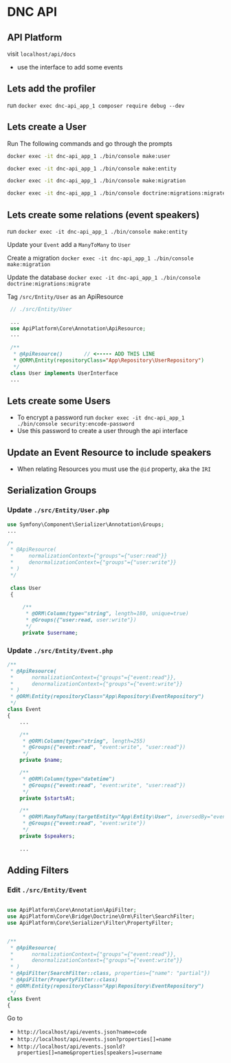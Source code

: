# DNC API

## API Platform

visit `localhost/api/docs`

* use the interface to add some events

## Lets add the profiler

run `docker exec dnc-api_app_1 composer require debug --dev`

## Lets create a User

Run The following commands and go through the prompts

```bash
docker exec -it dnc-api_app_1 ./bin/console make:user

docker exec -it dnc-api_app_1 ./bin/console make:entity

docker exec -it dnc-api_app_1 ./bin/console make:migration

docker exec -it dnc-api_app_1 ./bin/console doctrine:migrations:migrate
```

## Lets create some relations (event speakers)

run `docker exec -it dnc-api_app_1 ./bin/console make:entity`

Update your `Event` add a `ManyToMany` to `User`

Create a migration `docker exec -it dnc-api_app_1 ./bin/console make:migration`

Update the database `docker exec -it dnc-api_app_1 ./bin/console doctrine:migrations:migrate`

Tag `/src/Entity/User` as an ApiResource

```php
 // ./src/Entity/User
 
 ...
 use ApiPlatform\Core\Annotation\ApiResource;
 ...
 
 /**
  * @ApiResource()       // <----- ADD THIS LINE
  * @ORM\Entity(repositoryClass="App\Repository\UserRepository")
  */
 class User implements UserInterface 
 ...
```

## Lets create some Users

* To encrypt a password run `docker exec -it dnc-api_app_1 ./bin/console security:encode-password`
* Use this password to create a user through the api interface


## Update an Event Resource to include speakers

* When relating Resources you must use the `@id` property, aka the `IRI`

## Serialization Groups

### Update `./src/Entity/User.php`

```php
use Symfony\Component\Serializer\Annotation\Groups;
...

/*
 * @ApiResource(
 *     normalizationContext={"groups"={"user:read"}}
 *     denormalizationContext={"groups"={"user:write"}}
 * )
 */
 
 class User
 {
 
     /**
      * @ORM\Column(type="string", length=180, unique=true)
      * @Groups({"user:read, user:write"})
      */
     private $username;
```

### Update `./src/Entity/Event.php`
```php
/**
 * @ApiResource(
 *      normalizationContext={"groups"={"event:read"}},
 *      denormalizationContext={"groups"={"event:write"}}
 * )
 * @ORM\Entity(repositoryClass="App\Repository\EventRepository")
 */
class Event
{
    ...

    /**
     * @ORM\Column(type="string", length=255)
     * @Groups({"event:read", "event:write", "user:read"})
     */
    private $name;

    /**
     * @ORM\Column(type="datetime")
     * @Groups({"event:read", "event:write", "user:read"})
     */
    private $startsAt;

    /**
     * @ORM\ManyToMany(targetEntity="App\Entity\User", inversedBy="events")
     * @Groups({"event:read", "event:write"})
     */
    private $speakers;
    
    ...
```
## Adding Filters

### Edit `./src/Entity/Event`
```php

use ApiPlatform\Core\Annotation\ApiFilter;
use ApiPlatform\Core\Bridge\Doctrine\Orm\Filter\SearchFilter;
use ApiPlatform\Core\Serializer\Filter\PropertyFilter;


/**
 * @ApiResource(
 *      normalizationContext={"groups"={"event:read"}},
 *      denormalizationContext={"groups"={"event:write"}}
 * )
 * @ApiFilter(SearchFilter::class, properties={"name": "partial"})
 * @ApiFilter(PropertyFilter::class)
 * @ORM\Entity(repositoryClass="App\Repository\EventRepository")
 */
class Event
{
```
Go to 

* `http://localhost/api/events.json?name=code`
* `http://localhost/api/events.json?properties[]=name`
* `http://localhost/api/events.jsonld?properties[]=name&properties[speakers]=username`